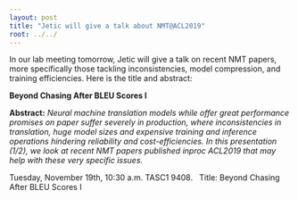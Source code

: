 ```yaml
---
layout: post
title: "Jetic will give a talk about NMT@ACL2019"
root: ../../
---
```

In our lab meeting tomorrow, Jetic will give a talk on recent NMT papers, more
specifically those tackling inconsistencies, model compression, and training
efficiencies.
Here is the title and abstract:

**Beyond Chasing After BLEU Scores I**

**Abstract:**
*Neural machine translation models while offer great performance promises on
paper suffer severely in production, where inconsistencies in translation,
huge model sizes and expensive training and inference operations hindering
reliability and cost-efficiencies.
In this presentation (1/2), we look at recent NMT papers published inproc
ACL2019 that may help with these very specific issues.*

Tuesday, November 19th, 10:30 a.m. TASC1 9408.
 
Title: Beyond Chasing After BLEU Scores I
